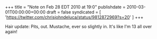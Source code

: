 +++
title = "Note on Feb 28 EDT 2010 at 19:0"
publishdate = 2010-03-01T00:00:00+00:00
draft = false
syndicated = [ 'https://twitter.com/chrisjohndeluca/status/9812872969?s=20' ]
+++

Hair update: Pits, out. Mustache, ever so slightly in. It's like I'm 13 all over again!
